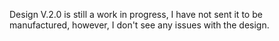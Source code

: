 Design V.2.0 is still a work in progress, I have not sent it to be manufactured,
however, I don't see any issues with the design.